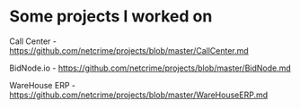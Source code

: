 # Some projects I worked on
Call Center - https://github.com/netcrime/projects/blob/master/CallCenter.md

BidNode.io - https://github.com/netcrime/projects/blob/master/BidNode.md

WareHouse ERP - https://github.com/netcrime/projects/blob/master/WareHouseERP.md
